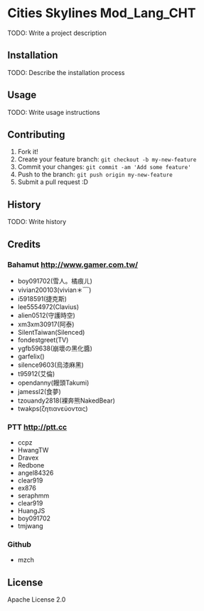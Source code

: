 # Cities Skylines Mod_Lang_CHT


TODO: Write a project description

## Installation

TODO: Describe the installation process

## Usage

TODO: Write usage instructions

## Contributing

1. Fork it!
2. Create your feature branch: `git checkout -b my-new-feature`
3. Commit your changes: `git commit -am 'Add some feature'`
4. Push to the branch: `git push origin my-new-feature`
5. Submit a pull request :D

## History

TODO: Write history

## Credits

### Bahamut http://www.gamer.com.tw/
* boy091702(雪人。橘痕ㄦ)
* vivian200103(vivian＊﹋)
* i5918591(捷克斯)
* lee5554972(Clavius)
* alien0512(守護時空)
* xm3xm30917(阿泰)
* SilentTaiwan(Silenced)
* fondestgreet(TV)
* ygfb59638(崩壞の黑化醬)
* garfelix()
* silence9603(烏漆麻黑)
* t95912(艾倫)
* opendanny(饅頭Takumi)
* jamessl2(食夢)
* tzouandy2818(裸奔熊NakedBear)
* twakps(ζητιανεύοντας)

### PTT http://ptt.cc
* ccpz
* HwangTW
* Dravex
* Redbone
* angel84326
* clear919
* ex876
* seraphmm
* clear919
* HuangJS
* boy091702
* tmjwang

### Github
* mzch

## License

Apache License 2.0
